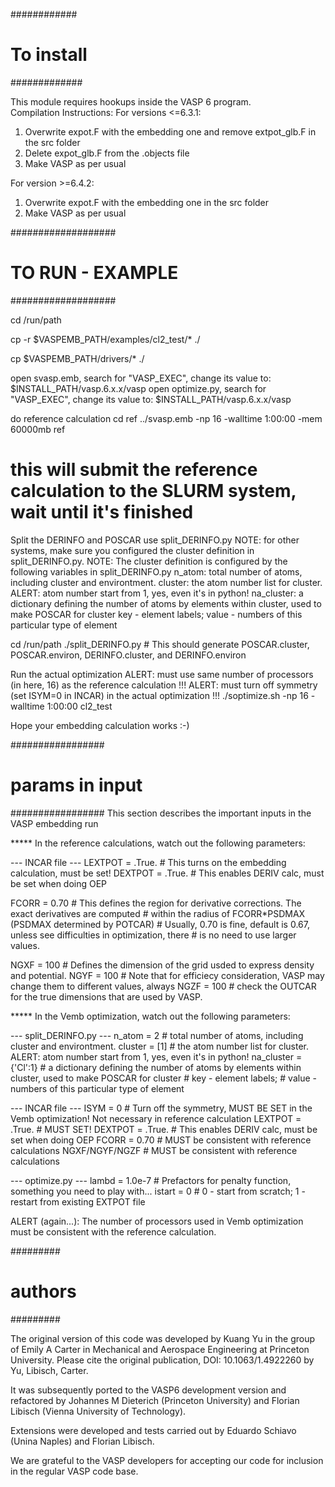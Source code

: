 ############
# To install
#############

This module requires hookups inside the VASP 6 program.  
Compilation Instructions: 
For versions <=6.3.1:
1.	Overwrite expot.F with the embedding one and remove extpot_glb.F in the src folder
2.	Delete expot_glb.F from the .objects file
3.	Make VASP as per usual

For version >=6.4.2:
1.	Overwrite expot.F with the embedding one in the src folder
2.	Make VASP as per usual


###################
# TO RUN - EXAMPLE
###################

cd /run/path

cp -r $VASPEMB_PATH/examples/cl2_test/* ./

cp $VASPEMB_PATH/drivers/* ./

open svasp.emb, search for "VASP_EXEC", change its value to: $INSTALL_PATH/vasp.6.x.x/vasp
open optimize.py, search for "VASP_EXEC", change its value to: $INSTALL_PATH/vasp.6.x.x/vasp

do reference calculation
cd ref
../svasp.emb -np 16 -walltime 1:00:00 -mem 60000mb ref
# this will submit the reference calculation to the SLURM system, wait until it's finished

Split the DERINFO and POSCAR use split_DERINFO.py
NOTE: for other systems, make sure you configured the cluster definition in split_DERINFO.py.
NOTE: The cluster definition is configured by the following variables in split_DERINFO.py
n_atom: total number of atoms, including cluster and environtment.
cluster: the atom number list for cluster. ALERT: atom number start from 1, yes, even it's in python!
na_cluster: a dictionary defining the number of atoms by elements within cluster, used to make POSCAR for cluster
            key   - element labels;
            value - numbers of this particular type of element

cd /run/path
./split_DERINFO.py # This should generate POSCAR.cluster, POSCAR.environ, DERINFO.cluster, and DERINFO.environ

Run the actual optimization
ALERT: must use same number of processors (in here, 16) as the reference calculation !!!
ALERT: must turn off symmetry (set ISYM=0 in INCAR) in the actual optimization !!!
./soptimize.sh -np 16 -walltime 1:00:00 cl2_test

Hope your embedding calculation works :-)


#################
# params in input
#################
This section describes the important inputs in the VASP embedding run

***** In the reference calculations, watch out the following parameters:

--- INCAR file ---
LEXTPOT = .True. # This turns on the embedding calculation, must be set!
DEXTPOT = .True. # This enables DERIV calc, must be set when doing OEP

FCORR = 0.70     # This defines the region for derivative corrections. The exact derivatives are computed
                 # within the radius of FCORR*PSDMAX (PSDMAX determined by POTCAR)
                 # Usually, 0.70 is fine, default is 0.67, unless see difficulties in optimization, there 
                 # is no need to use larger values.

NGXF = 100       # Defines the dimension of the grid usded to express density and potential.
NGYF = 100       # Note that for efficiecy consideration, VASP may change them to different values, always
NGZF = 100       # check the OUTCAR for the true dimensions that are used by VASP.
       

***** In the Vemb optimization, watch out the following parameters:

--- split_DERINFO.py ---
n_atom = 2       # total number of atoms, including cluster and environtment.
cluster = [1]    # the atom number list for cluster. ALERT: atom number start from 1, yes, even it's in python!
na_cluster = {'Cl':1} # a dictionary defining the number of atoms by elements within cluster, used to make POSCAR for cluster
                      # key   - element labels;
                      # value - numbers of this particular type of element

--- INCAR file ---
ISYM = 0         # Turn off the symmetry, MUST BE SET in the Vemb optimization! Not necessary in reference calculation
LEXTPOT = .True. # MUST SET!
DEXTPOT = .True. # This enables DERIV calc, must be set when doing OEP
FCORR = 0.70     # MUST be consistent with reference calculations
NGXF/NGYF/NGZF   # MUST be consistent with reference calculations

--- optimize.py ---
lambd = 1.0e-7   # Prefactors for penalty function, something you need to play with...
istart = 0       # 0 - start from scratch; 1 - restart from existing EXTPOT file

ALERT (again...): The number of processors used in Vemb optimization must be consistent with the reference calculation.

#########
# authors
#########

The original version of this code was developed by Kuang Yu in the group of Emily A Carter in Mechanical and Aerospace
Engineering at Princeton University. Please cite the original publication, DOI: 10.1063/1.4922260 by Yu, Libisch, Carter.

It was subsequently ported to the VASP6 development version and refactored by Johannes M Dieterich (Princeton University)
and Florian Libisch (Vienna University of Technology).

Extensions were developed and tests carried out by Eduardo Schiavo (Unina Naples) and Florian Libisch.

We are grateful to the VASP developers for accepting our code for inclusion in the regular VASP code base.

